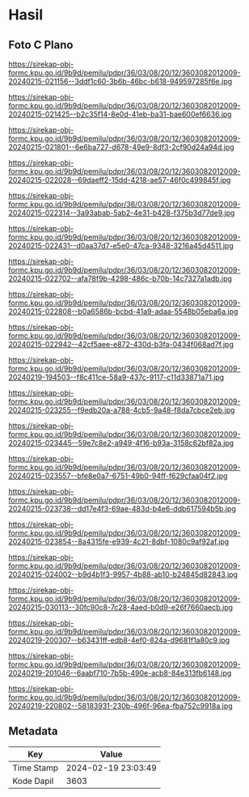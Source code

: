 # Hasil

## Foto C Plano

https://sirekap-obj-formc.kpu.go.id/9b9d/pemilu/pdpr/36/03/08/20/12/3603082012009-20240215-021156--3ddf1c60-3b6b-46bc-b618-949597285f6e.jpg

https://sirekap-obj-formc.kpu.go.id/9b9d/pemilu/pdpr/36/03/08/20/12/3603082012009-20240215-021425--b2c35f14-8e0d-41eb-ba31-bae600ef6636.jpg

https://sirekap-obj-formc.kpu.go.id/9b9d/pemilu/pdpr/36/03/08/20/12/3603082012009-20240215-021801--6e6ba727-d678-49e9-8df3-2cf90d24a94d.jpg

https://sirekap-obj-formc.kpu.go.id/9b9d/pemilu/pdpr/36/03/08/20/12/3603082012009-20240215-022028--69daeff2-15dd-4218-ae57-46f0c499845f.jpg

https://sirekap-obj-formc.kpu.go.id/9b9d/pemilu/pdpr/36/03/08/20/12/3603082012009-20240215-022314--3a93abab-5ab2-4e31-b428-f375b3d77de9.jpg

https://sirekap-obj-formc.kpu.go.id/9b9d/pemilu/pdpr/36/03/08/20/12/3603082012009-20240215-022431--d0aa37d7-e5e0-47ca-9348-3216a45d4511.jpg

https://sirekap-obj-formc.kpu.go.id/9b9d/pemilu/pdpr/36/03/08/20/12/3603082012009-20240215-022702--afa78f9b-4298-486c-b70b-14c7327a1adb.jpg

https://sirekap-obj-formc.kpu.go.id/9b9d/pemilu/pdpr/36/03/08/20/12/3603082012009-20240215-022808--b0a6586b-bcbd-41a9-adaa-5548b05eba6a.jpg

https://sirekap-obj-formc.kpu.go.id/9b9d/pemilu/pdpr/36/03/08/20/12/3603082012009-20240215-022942--42cf5aee-e872-430d-b3fa-0434f068ad7f.jpg

https://sirekap-obj-formc.kpu.go.id/9b9d/pemilu/pdpr/36/03/08/20/12/3603082012009-20240219-194503--f8c411ce-58a9-437c-9117-c11d33871a71.jpg

https://sirekap-obj-formc.kpu.go.id/9b9d/pemilu/pdpr/36/03/08/20/12/3603082012009-20240215-023255--f9edb20a-a788-4cb5-9a48-f8da7cbce2eb.jpg

https://sirekap-obj-formc.kpu.go.id/9b9d/pemilu/pdpr/36/03/08/20/12/3603082012009-20240215-023445--59e7c8e2-a949-4f16-b93a-3158c62bf82a.jpg

https://sirekap-obj-formc.kpu.go.id/9b9d/pemilu/pdpr/36/03/08/20/12/3603082012009-20240215-023557--bfe8e0a7-6751-49b0-94ff-f629cfaa04f2.jpg

https://sirekap-obj-formc.kpu.go.id/9b9d/pemilu/pdpr/36/03/08/20/12/3603082012009-20240215-023738--dd17e4f3-69ae-483d-b4e6-ddb617594b5b.jpg

https://sirekap-obj-formc.kpu.go.id/9b9d/pemilu/pdpr/36/03/08/20/12/3603082012009-20240215-023854--8a4315fe-e939-4c21-8dbf-1080c9af92af.jpg

https://sirekap-obj-formc.kpu.go.id/9b9d/pemilu/pdpr/36/03/08/20/12/3603082012009-20240215-024002--b9d4b1f3-9957-4b88-ab10-b24845d82843.jpg

https://sirekap-obj-formc.kpu.go.id/9b9d/pemilu/pdpr/36/03/08/20/12/3603082012009-20240215-030113--30fc90c8-7c28-4aed-b0d9-e26f7660aecb.jpg

https://sirekap-obj-formc.kpu.go.id/9b9d/pemilu/pdpr/36/03/08/20/12/3603082012009-20240219-200307--b63431ff-edb8-4ef0-824a-d9681f1a80c9.jpg

https://sirekap-obj-formc.kpu.go.id/9b9d/pemilu/pdpr/36/03/08/20/12/3603082012009-20240219-201046--6aabf710-7b5b-490e-acb8-84e313fb6148.jpg

https://sirekap-obj-formc.kpu.go.id/9b9d/pemilu/pdpr/36/03/08/20/12/3603082012009-20240219-220802--58183931-230b-496f-96ea-fba752c9918a.jpg


## Metadata

| Key        | Value               |
| ---------- | ------------------- |
| Time Stamp | 2024-02-19 23:03:49 |
| Kode Dapil | 3603                |




